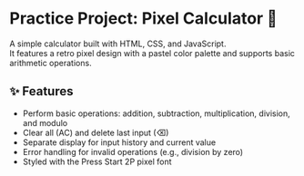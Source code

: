 # Practice Project: Pixel Calculator 🎨

A simple calculator built with HTML, CSS, and JavaScript.  
It features a retro pixel design with a pastel color palette and supports basic arithmetic operations.

## ✨ Features
- Perform basic operations: addition, subtraction, multiplication, division, and modulo  
- Clear all (AC) and delete last input (⌫)  
- Separate display for input history and current value  
- Error handling for invalid operations (e.g., division by zero)  
- Styled with the Press Start 2P pixel font  
